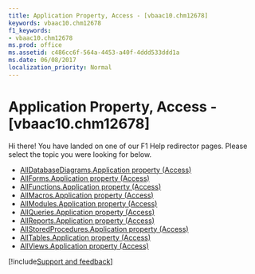 ```yaml
---
title: Application Property, Access - [vbaac10.chm12678]
keywords: vbaac10.chm12678
f1_keywords:
- vbaac10.chm12678
ms.prod: office
ms.assetid: c486cc6f-564a-4453-a40f-4ddd533ddd1a
ms.date: 06/08/2017
localization_priority: Normal
---
```



# Application Property, Access - [vbaac10.chm12678]

Hi there! You have landed on one of our F1 Help redirector pages. Please select the topic you were looking for below.

- [AllDatabaseDiagrams.Application property (Access)](http://msdn.microsoft.com/library/bd277b20-f6a3-b819-1ca7-4736b77f897f%28Office.15%29.aspx)
- [AllForms.Application property (Access)](http://msdn.microsoft.com/library/fc74b94a-8a5a-a2b9-e534-5530d11d2907%28Office.15%29.aspx)
- [AllFunctions.Application property (Access)](http://msdn.microsoft.com/library/a71106f9-2949-c514-62aa-3c8cbff9cf09%28Office.15%29.aspx)
- [AllMacros.Application property (Access)](http://msdn.microsoft.com/library/8297f6a4-fbfb-9d73-1914-6bc351f09619%28Office.15%29.aspx)
- [AllModules.Application property (Access)](http://msdn.microsoft.com/library/9e6ea147-4e11-7f9e-b289-71b832630e13%28Office.15%29.aspx)
- [AllQueries.Application property (Access)](http://msdn.microsoft.com/library/a123a13e-57f7-a637-e533-c5a6da3f3f94%28Office.15%29.aspx)
- [AllReports.Application property (Access)](http://msdn.microsoft.com/library/a69f922d-c0d7-d1e3-cd39-665eecb7c803%28Office.15%29.aspx)
- [AllStoredProcedures.Application property (Access)](http://msdn.microsoft.com/library/afcfa0a8-79ec-cab3-23e3-d0ed4f15b450%28Office.15%29.aspx)
- [AllTables.Application property (Access)](http://msdn.microsoft.com/library/2c5c5433-abca-1c36-af82-3b5dbf12c793%28Office.15%29.aspx)
- [AllViews.Application property (Access)](http://msdn.microsoft.com/library/c128d327-c0b8-f2a9-5981-1e1161de58c8%28Office.15%29.aspx)

[!include[Support and feedback](~/includes/feedback-boilerplate.md)]